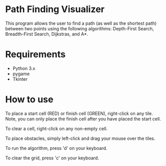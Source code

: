 # Path Finding Visualizer

This program allows the user to find a path (as well as the shortest path) between two points using the following algorithms: Depth-First Search, Breadth-First Search, Dijkstras, and A*.


# Requirements

* Python 3.x
* pygame
* Tkinter


# How to use

To place a start cell (RED) or finish cell (GREEN), right-click on any tile. Note, you can only place the finish cell after you have placed the start cell. 

To clear a cell, right-click on any non-empty cell.

To place obstacles, simply left-click and drag your mouse over the tiles.

To run the algorithm, press 'd' on your keyboard.

To clear the grid, press 'c' on your keyboard.

